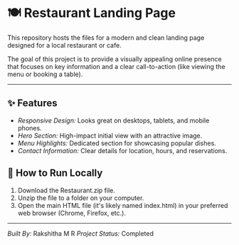 # 🍽 Restaurant Landing Page

This repository hosts the files for a modern and clean landing page designed for a local restaurant or cafe.

The goal of this project is to provide a visually appealing online presence that focuses on key information and a clear call-to-action (like viewing the menu or booking a table).

---

## ✨ Features

* *Responsive Design:* Looks great on desktops, tablets, and mobile phones.
* *Hero Section:* High-impact initial view with an attractive image.
* *Menu Highlights:* Dedicated section for showcasing popular dishes.
* *Contact Information:* Clear details for location, hours, and reservations.


## 🚀 How to Run Locally

1.  Download the Restaurant.zip file.
2.  Unzip the file to a folder on your computer.
3.  Open the main HTML file (it's likely named index.html) in your preferred web browser (Chrome, Firefox, etc.).

---

*Built By:* Rakshitha M R
*Project Status:* Completed
